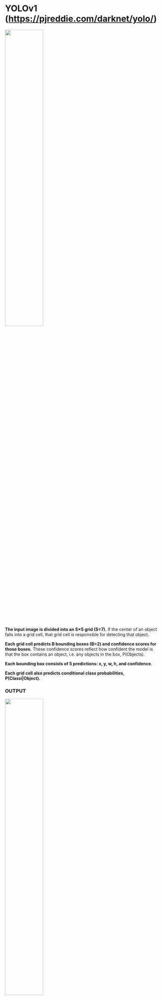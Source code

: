 # YOLOv1 (https://pjreddie.com/darknet/yolo/)

<img align="center" src = "https://user-images.githubusercontent.com/6396598/125714407-e511b81c-e4b3-4674-874e-e2a17c07da55.png" width="50%" height="50%">

**The input image is divided into an S×S grid (S=7).** If the center of an object falls into a grid cell, that grid cell is responsible for detecting that object.

**Each grid cell predicts B bounding boxes (B=2) and confidence scores for those boxes.** These confidence scores reflect how confident the model is that the box contains an object, i.e. any objects in the box, P(Objects).

**Each bounding box consists of 5 predictions: x, y, w, h, and confidence.**

**Each grid cell also predicts conditional class probabilities, P(Classi|Object).**

### OUTPUT

<img align="center" src = "https://user-images.githubusercontent.com/6396598/125714787-c48a1217-c2cb-4c45-b8cb-1973b90c72b1.png" width="50%" height="50%">

### Network Architecture

<img align="center" src = "https://user-images.githubusercontent.com/6396598/125715441-cf35cae7-865f-4c60-99fd-19ab750c2e39.png" width="80%" height="80%">

### Loss function

<img align="center" src = "https://user-images.githubusercontent.com/6396598/125715565-098686aa-518d-4956-847f-d4ef0f18fc08.png" width="80%" height="80%">

# YOLO9000(https://arxiv.org/abs/1612.08242)

# YOLOv3

### Main contribution

![image](https://user-images.githubusercontent.com/6396598/125713432-aa61da4c-975e-4eb4-95cc-7f42db372f0d.png)

1. Bounding Box Prediction
 
<img align="center" src = "https://user-images.githubusercontent.com/6396598/125712644-2e59f0bf-a024-4697-bcf1-ce4db9d857d7.png" width="30%" height="30%">

2. Darknet-53

<img align="center" src = "https://user-images.githubusercontent.com/6396598/125712738-d6fb3810-d42b-4035-9c1c-be72c70d4949.png" width="30%" height="30%">

# YOLOv4

## Overview

1. Performance
 <img aligh="center" src="https://user-images.githubusercontent.com/6396598/125368520-56d02780-e3b5-11eb-9188-18861b026389.png" width="40%" height="40%">
  * Twice faster than EfficientDet 

  * Improved 10% AP and 12 % FPS than YOLOv3

2. Network Architecture
  <img aligh="center" src="https://user-images.githubusercontent.com/6396598/125764022-a4a43460-0bd9-4f3b-9369-786564a20d2d.png" width="60%" height="60%">

   YOLOv4 = CSPDarknet53 backbone + SPP additional module + PANet path-aggregation neck + YOLOv3 head

## Main contribution

### 1. Utilize SOTA Bag-of-Freebies and Bag-of-Specials methods during detector training

**Back of Freebies (only change the training strategy or only  increase the training cost method)**
<img align="center" src = "https://user-images.githubusercontent.com/6396598/125727259-644d3cbc-3e5f-4748-a298-36664a575d2a.png" width="50%" height="50%">

 - Data augmentation
 
   <img align="center" src = "https://user-images.githubusercontent.com/6396598/125741393-102239e1-e021-4e14-b11d-cfe62e41093f.png" width="50%" height="50%">

   - Random erase and CutOut: randomly select the rectangle regions in an image and fill in a random value or zero.
   - MixUp: multiply 2 images and superimpose with differenct coefficient ratios
   - CutMix:cover the cropped image to rectangle region of other images
   - Styletransfer GAN
   - Mosaic: mixes 4 training images <img align="right" src = "https://user-images.githubusercontent.com/6396598/125745632-86f902b8-c129-4cb0-bead-886f7c1129f6.png" width="50%" height="50%">
   - Self adversarial training
 - Objective function of BBox regression
   - MSE (Meab Sqared Error)
   - IoU
   - GIoU: Consider the shape and orientation of obbjects
   - DIoU: Additionly consider the distance of the center of an object
   - CIoU: Simultaneously considers the overlapping area, the distance between center points, and the aspect ratio.
 - Regularization
   - DropOut:
   - DropPath:
   - Spatial DropOut:
   - DropBlock: 
   
**Bag of specials**

<img align="center" src = "https://user-images.githubusercontent.com/6396598/125727338-2399db94-db02-41e5-8f28-8bc022220224.png" width="50%" height="50%">

### 2. Modify SOTA methods(CBN, PAN, SAM, etc) and make them to be available sing GPU training
 - CBN (Cross Iteration Batch Normalization)
 
 - PAN (Path Aggregation Network)
 <img align="center" src = "https://user-images.githubusercontent.com/6396598/125761460-e482de59-e2df-48e0-87c5-21ef7c443ed3.png" width="50%" height="50%">

 - SAM (Spatial Attention Module)
 <img align="center" src = "https://user-images.githubusercontent.com/6396598/125761346-03bd2fab-4d56-4523-ad3e-bf94dc4aad85.png" width="50%" height="50%">

### 3. Architecture
 - Backbone: CSPDarknet53
 - Neck: SPP, PAN
 - Head: YOLOv3
 
# Appendix
### object detector
<img align="center" width="710" alt="Screen Shot 2021-07-13 at 8 32 22 AM" src="https://user-images.githubusercontent.com/6396598/125368357-0658ca00-e3b5-11eb-9ed4-0e568fef0753.png">


### YOLO series
'''
YOLOv1: https://www.youtube.com/watch?v=eTDcoeqj1_w
YOLO9000: https://www.youtube.com/watch?v=6fdclSGgeio
YOLOv3: https://www.youtube.com/watch?v=HMgcvgRrDcA
'''
### reference
'''
YOLOv4: https://arxiv.org/pdf/2004.10934.pdf
         https://www.youtube.com/watch?v=_JzOFWx1vZg       
ScaledYOLOv4: https://arxiv.org/abs/2011.08036
Github: https://github.com/AlexeyAB/darknet
Hoya012's blog: https://hoya012.github.io/blog/yolov4/
'''

